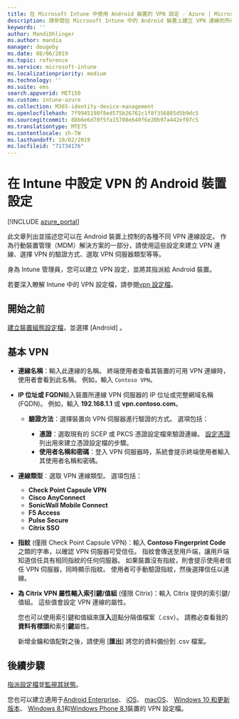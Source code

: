 ```yaml
---
title: 在 Microsoft Intune 中使用 Android 裝置的 VPN 設定 - Azure | Microsoft Docs
description: 請參閱在 Microsoft Intune 中的 Android 裝置上建立 VPN 連線的所有設定。 輸入 VPN 伺服器的 [連線名稱]、[IP 位址] 或 [FQDN]，選擇使用者的驗證方式，然後選擇 [Citrix]、[SonicWall]、[檢查點膠囊] 和 [脈衝安全連線類型]。
keywords: ''
author: MandiOhlinger
ms.author: mandia
manager: dougeby
ms.date: 08/06/2019
ms.topic: reference
ms.service: microsoft-intune
ms.localizationpriority: medium
ms.technology: ''
ms.suite: ems
search.appverid: MET150
ms.custom: intune-azure
ms.collection: M365-identity-device-management
ms.openlocfilehash: 7f9945198f8ed575b26762c1f8f356885d5b9dc5
ms.sourcegitcommit: 88b6e6d70f5fa15708e640f6e20b97a442ef07c5
ms.translationtype: MTE75
ms.contentlocale: zh-TW
ms.lasthandoff: 10/02/2019
ms.locfileid: "71734176"
---
```

# <a name="android-device-settings-to-configure-vpn-in-intune"></a>在 Intune 中設定 VPN 的 Android 裝置設定

[!INCLUDE [azure_portal](../includes/azure_portal.md)]

此文章列出並描述您可以在 Android 裝置上控制的各種不同 VPN 連線設定。 作為行動裝置管理（MDM）解決方案的一部分，請使用這些設定來建立 VPN 連線、選擇 VPN 的驗證方式、選取 VPN 伺服器類型等等。

身為 Intune 管理員，您可以建立 VPN 設定，並將其指派給 Android 裝置。 

若要深入瞭解 Intune 中的 VPN 設定檔，請參閱[vpn 設定檔](vpn-settings-configure.md)。

## <a name="before-you-begin"></a>開始之前

[建立裝置組態設定檔](vpn-settings-configure.md#create-a-device-profile)，並選擇 [Android]  。

## <a name="base-vpn"></a>基本 VPN

- **連線名稱**：輸入此連線的名稱。 終端使用者查看其裝置的可用 VPN 連線時，使用者會看到此名稱。 例如，輸入 `Contoso VPN`。
- **IP 位址或 FQDN**輸入裝置所連線 VPN 伺服器的 IP 位址或完整網域名稱 (FQDN)。 例如，輸入 **192.168.1.1** 或 **vpn.contoso.com**。

  - **驗證方法**：選擇裝置向 VPN 伺服器進行驗證的方式。 選項包括：

    - **憑證**：選取現有的 SCEP 或 PKCS 憑證設定檔來驗證連線。 [設定憑證](../protect/certificates-configure.md)列出用來建立憑證設定檔的步驟。
    - **使用者名稱和密碼**：登入 VPN 伺服器時，系統會提示終端使用者輸入其使用者名稱和密碼。

- **連線類型**︰選取 VPN 連線類型。 選項包括：

  - **Check Point Capsule VPN**
  - **Cisco AnyConnect**
  - **SonicWall Mobile Connect**
  - **F5 Access**
  - **Pulse Secure**
  - **Citrix SSO**

- **指紋** (僅限 Check Point Capsule VPN)：輸入 **Contoso Fingerprint Code** 之類的字串，以確認 VPN 伺服器可受信任。 指紋會傳送至用戶端，讓用戶端知道信任具有相同指紋的任何伺服器。 如果裝置沒有指紋，則會提示使用者信任 VPN 伺服器，同時顯示指紋。 使用者可手動驗證指紋，然後選擇信任以連線。
- **為 Citrix VPN 屬性輸入索引鍵/值組** (僅限 Citrix)：輸入 Citrix 提供的索引鍵/值組。 這些值會設定 VPN 連線的屬性。 

  您也可以使用索引鍵和值組來匯**入**逗點分隔值檔案（.csv）。 請務必查看我的**資料有標頭**和索引**鍵**屬性。

  新增金鑰和值配對之後，請使用 [**匯出**] 將您的資料備份到 .csv 檔案。

## <a name="next-steps"></a>後續步驟

[指派設定檔](device-profile-assign.md)並[監視其狀態](device-profile-monitor.md)。

您也可以建立適用于[Android Enterprise](vpn-settings-android-enterprise.md)、 [iOS](vpn-settings-ios.md)、 [macOS](vpn-settings-macos.md)、 [Windows 10 和更新版本](vpn-settings-windows-10.md)、 [Windows 8.1](vpn-settings-windows-8-1.md)和[Windows Phone 8.1](vpn-settings-windows-phone-8-1.md)裝置的 VPN 設定檔。
